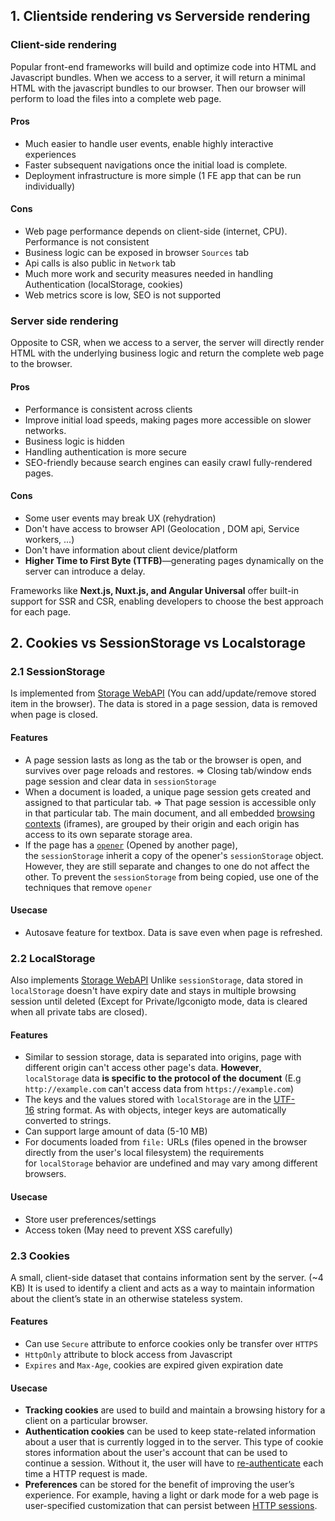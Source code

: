 ## 1. Clientside rendering vs Serverside rendering
### Client-side rendering
Popular front-end frameworks will build and optimize code into HTML and Javascript bundles. When we access to a server, it will return a minimal HTML with the javascript bundles to our browser. Then our browser will perform to load the files into a complete web page.
#### Pros
- Much easier to handle user events, enable highly interactive experiences
- Faster subsequent navigations once the initial load is complete.
- Deployment infrastructure is more simple (1 FE app that can be run individually)
#### Cons
- Web page performance depends on client-side (internet, CPU). Performance is not consistent
- Business logic can be exposed in browser `Sources` tab
- Api calls is also public in `Network` tab
- Much more work and security measures needed in handling Authentication (localStorage, cookies)
- Web metrics score is low, SEO is not supported
### Server side rendering
Opposite to CSR, when we access to a server, the server will directly render HTML with the underlying business logic and return the complete web page to the browser. 
#### Pros
- Performance is consistent across clients
- Improve initial load speeds, making pages more accessible on slower networks.
- Business logic is hidden
- Handling authentication is more secure
- SEO-friendly because search engines can easily crawl fully-rendered pages.
#### Cons
- Some user events may break UX (rehydration)
- Don't have access to browser API (Geolocation , DOM api, Service workers, ...)
- Don't have information about client device/platform
- **Higher Time to First Byte (TTFB)**—generating pages dynamically on the server can introduce a delay.

Frameworks like **Next.js, Nuxt.js, and Angular Universal** offer built-in support for SSR and CSR, enabling developers to choose the best approach for each page.
## 2. Cookies vs SessionStorage vs Localstorage
### 2.1 SessionStorage
Is implemented from [Storage WebAPI](https://developer.mozilla.org/en-US/docs/Web/API/Storage) (You can add/update/remove stored item in the browser).
The data is stored in a page session, data is removed when page is closed.
#### Features
- A page session lasts as long as the tab or the browser is open, and survives over page reloads and restores.
	=> Closing tab/window ends page session and clear data in `sessionStorage`
- When a document is loaded, a unique page session gets created and assigned to that particular tab. 
	=> That page session is accessible only in that particular tab. The main document, and all embedded [browsing contexts](https://developer.mozilla.org/en-US/docs/Glossary/Browsing_context) (iframes), are grouped by their origin and each origin has access to its own separate storage area.
- If the page has a [`opener`](https://developer.mozilla.org/en-US/docs/Web/API/Window/opener "opener") (Opened by another page), the `sessionStorage` inherit a copy of the opener's `sessionStorage` object. However, they are still separate and changes to one do not affect the other. To prevent the `sessionStorage` from being copied, use one of the techniques that remove `opener` 
#### Usecase
- Autosave feature for textbox. Data is save even when page is refreshed.

### 2.2 LocalStorage
Also implements [Storage WebAPI](https://developer.mozilla.org/en-US/docs/Web/API/Storage)
Unlike `sessionStorage`, data stored in `localStorage` doesn't have expiry date and stays in multiple browsing session until deleted (Except for Private/Igconigto mode, data is cleared when all private tabs are closed).
#### Features
- Similar to session storage, data is separated into origins, page with different origin can't access other page's data. 
	**However**, `localStorage` data **is specific to the protocol of the document** (E.g `http://example.com` can't access data from `https://example.com`)
- The keys and the values stored with `localStorage` are in the [UTF-16](https://developer.mozilla.org/en-US/docs/Glossary/UTF-16) string format. As with objects, integer keys are automatically converted to strings.
- Can support large amount of data (5-10 MB)
- For documents loaded from `file:` URLs (files opened in the browser directly from the user's local filesystem) the requirements for `localStorage` behavior are undefined and may vary among different browsers.
#### Usecase
- Store user preferences/settings
- Access token (May need to prevent XSS carefully)

### 2.3 Cookies
A small, client-side dataset that contains information sent by the server. (~4 KB)
It is used to identify a client and acts as a way to maintain information about the client’s state in an otherwise stateless system.

#### Features
- Can use `Secure` attribute to enforce cookies only be transfer over `HTTPS`
- `HttpOnly` attribute to block access from Javascript
- `Expires` and `Max-Age`, cookies are expired given expiration date
#### Usecase
- **Tracking cookies** are used to build and maintain a browsing history for a client on a particular browser.
- **Authentication cookies** can be used to keep state-related information about a user that is currently logged in to the server. This type of cookie stores information about the user's account that can be used to continue a session. Without it, the user will have to [re-authenticate](https://http.dev/authentication "re-authenticate") each time a HTTP request is made.
- **Preferences** can be stored for the benefit of improving the user’s experience. For example, having a light or dark mode for a web page is user-specified customization that can persist between [HTTP sessions](https://http.dev/session "HTTP sessions").